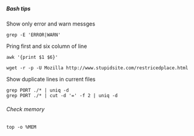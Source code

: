 ##### Bash tips

Show only error and warn messges
```
grep -E 'ERROR|WARN'
```

Pring first and six column of line
```
awk '{print $1 $6}'
```
```
wget -r -p -U Mozilla http://www.stupidsite.com/restricedplace.html
```

Show duplicate lines in current files
```
grep PORT ./* | uniq -d
grep PORT ./* | cut -d '=' -f 2 | uniq -d
```
###### Check memory
```
top -o %MEM
```

